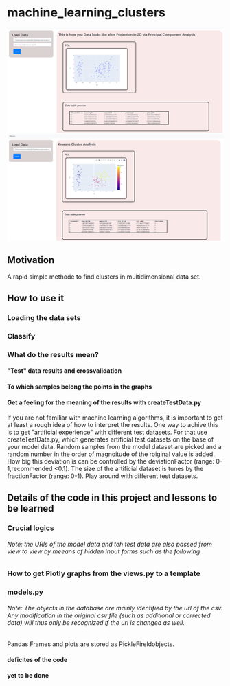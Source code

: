 # machine_learning_clusters
![afterAnalysis](snapshots/load_data.png?raw=true "afterAnalysis")
![afterAnalysis](snapshots/clusters.png?raw=true "afterAnalysis")

## Motivation
A rapid simple methode to find clusters in multidimensional data set. 


## How to use it
### Loading the data sets

### Classify
### What do the results mean?

#### "Test" data results and crossvalidation

#### To which samples belong the points in the graphs


#### Get a feeling for the meaning of the results with createTestData.py
If you are not familiar with machine learning algorithms, it is important to get at least a rough idea of how to interpret the results. One way to achive this is to get "artificial experience" with different test datasets. For that use createTestData.py, which generates artificial test datasets on the base of your model data. Random samples from the model dataset are picked and a random number in the order of magnoitude of the roiginal value is added. How big this deviation is can be controlled by the deviationFactor (range: 0-1,recommended <0.1). The size of the artificial dataset is tunes by the fractionFactor (range: 0-1). Play around with different test datasets. 

## Details of the code in this project and lessons to be learned
### Crucial logics

###### Note: the URls of the model data and teh test data are also passed from view to view by meeans of hidden input forms such as the following

### How to get Plotly graphs from the views.py to a template 





### models.py

###### Note: The objects in the database are mainly identified by the url of the csv. Any modification in the original csv file (such as additional or corrected data) will thus only be recognized if the url is changed as well. 
Pandas Frames and plots are stored as PickleFireldobjects. 

#### deficites of the code


#### yet to be done









